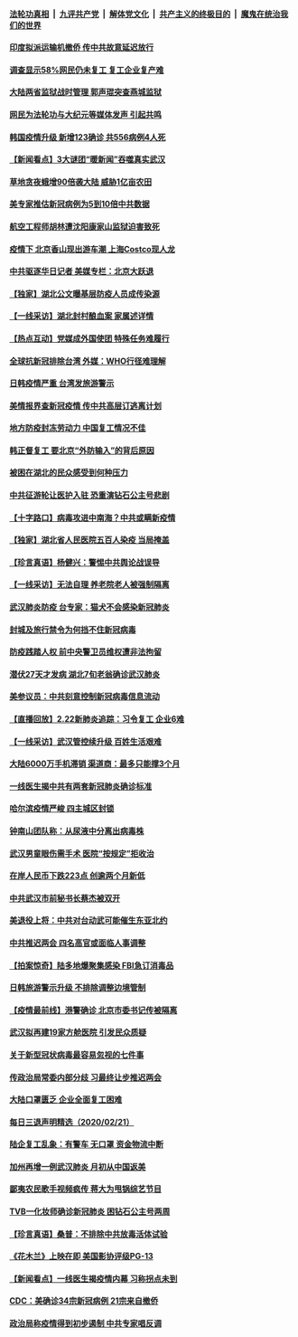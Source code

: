 ####  [法轮功真相](../../../../basic/blob/master/README.md?t=02231713) &nbsp;|&nbsp; [九评共产党](../../../../9ping.md/blob/master/README.md?t=02231713) &nbsp;|&nbsp; [解体党文化](../../../../jtdwh.md/blob/master/README.md?t=02231713)  &nbsp;|&nbsp; [共产主义的终极目的](../../../../gczydzjmd.md/blob/master/README.md?t=02231713) &nbsp;|&nbsp; [魔鬼在统治我们的世界](../../../../mgztzwmdsj.md/blob/master/README.md?t=02231713) 

#### [印度拟派运输机撤侨 传中共故意延迟放行](../pages/nsc413/n11889362.md?t=02231713) 

#### [调查显示58%网民仍未复工 复工企业复产难](../pages/nsc413/n11888866.md?t=02231713) 

#### [大陆两省监狱战时管理 郭声琨突查燕城监狱](../pages/nsc413/n11889113.md?t=02231713) 

#### [网民为法轮功与大纪元等媒体发声 引起共鸣](../pages/nsc413/n11889143.md?t=02231713) 

#### [韩国疫情升级 新增123确诊 共556病例4人死](../pages/nsc413/n11888882.md?t=02231713) 


#### [【新闻看点】3大谜团“暖新闻”吞噬真实武汉](../pages/nsc413/n11888400.md?t=02231713) 

#### [草地贪夜蛾增90倍袭大陆 威胁1亿亩农田](../pages/nsc413/n11888493.md?t=02231713) 

#### [美专家推估新冠病例为5到10倍中共数据](../pages/nsc413/n11884404.md?t=02231713) 

#### [航空工程师胡林遭沈阳康家山监狱迫害致死](../pages/nsc413/n11888407.md?t=02231713) 

#### [疫情下 北京香山现出游车潮 上海Costco现人龙](../pages/nsc413/n11888399.md?t=02231713) 

#### [中共驱逐华日记者 美媒专栏：北京大跃退](../pages/nsc413/n11888453.md?t=02231713) 

#### [【独家】湖北公文曝基层防疫人员成传染源](../pages/nsc413/n11887125.md?t=02231713) 

#### [【一线采访】湖北封村酿血案 家属述详情](../pages/nsc413/n11888368.md?t=02231713) 

#### [【热点互动】党媒成外国使团 特殊任务难履行](../pages/nsc413/n11888306.md?t=02231713) 

#### [全球抗新冠排除台湾 外媒：WHO行径难理解](../pages/nsc413/n11888248.md?t=02231713) 

#### [日韩疫情严重 台湾发旅游警示](../pages/nsc413/n11888371.md?t=02231713) 

#### [美情报界查新冠疫情 传中共高层订逃离计划](../pages/nsc413/n11888161.md?t=02231713) 

#### [地方防疫封冻劳动力 中国复工情况不佳](../pages/nsc413/n11888213.md?t=02231713) 

#### [韩正督复工 要北京“外防输入”的背后原因](../pages/nsc413/n11888026.md?t=02231713) 

#### [被困在湖北的民众感受到何种压力](../pages/nsc413/n11888263.md?t=02231713) 

#### [中共征游轮让医护入驻 恐重演钻石公主号悲剧](../pages/nsc413/n11888077.md?t=02231713) 

#### [【十字路口】病毒攻进中南海？中共或瞒新疫情](../pages/nsc413/n11887894.md?t=02231713) 

#### [【独家】湖北省人民医院五百人染疫 当局掩盖](../pages/nsc413/n11888080.md?t=02231713) 

#### [【珍言真语】杨健兴：警惕中共舆论战误导](../pages/nsc413/n11888131.md?t=02231713) 

#### [【一线采访】无法自理 养老院老人被强制隔离](../pages/nsc413/n11887954.md?t=02231713) 

#### [武汉肺炎防疫 台专家：猫犬不会感染新冠肺炎](../pages/nsc413/n11888041.md?t=02231713) 

#### [封城及旅行禁令为何挡不住新冠病毒](../pages/nsc413/n11888067.md?t=02231713) 

#### [防疫践踏人权 前中央警卫员维权遭非法拘留](../pages/nsc413/n11887653.md?t=02231713) 

#### [潜伏27天才发病 湖北7旬老翁确诊武汉肺炎](../pages/nsc413/n11887996.md?t=02231713) 

#### [美参议员：中共刻意控制新冠病毒信息流动](../pages/nsc413/n11887949.md?t=02231713) 


#### [【直播回放】2.22新肺炎追踪：习令复工 企业6难](../pages/nsc413/n11887888.md?t=02231713) 

#### [【一线采访】武汉管控续升级 百姓生活艰难](../pages/nsc413/n11886970.md?t=02231713) 

#### [大陆6000万手机滞销 渠道商：最多只能撑3个月](../pages/nsc413/n11887539.md?t=02231713) 

#### [一线医生揭中共有两套新冠肺炎确诊标准](../pages/nsc413/n11887560.md?t=02231713) 

#### [哈尔滨疫情严峻 四主城区封锁](../pages/nsc413/n11887651.md?t=02231713) 

#### [钟南山团队称：从尿液中分离出病毒株](../pages/nsc413/n11887606.md?t=02231713) 

#### [武汉男童眼伤需手术 医院“按规定”拒收治](../pages/nsc413/n11887444.md?t=02231713) 

#### [在岸人民币下跌223点 创逾两个月新低](../pages/nsc413/n11887245.md?t=02231713) 

#### [中共武汉市前秘书长蔡杰被双开](../pages/nsc413/n11887385.md?t=02231713) 

#### [美退役上将：中共对台动武可能催生东亚北约](../pages/nsc413/n11887392.md?t=02231713) 

#### [中共推迟两会 四名高官或面临人事调整](../pages/nsc413/n11887347.md?t=02231713) 

#### [【拍案惊奇】陆多地爆聚集感染 FBI急订消毒品](../pages/nsc413/n11887149.md?t=02231713) 

#### [日韩旅游警示升级 不排除调整边境管制](../pages/nsc413/n11887156.md?t=02231713) 

#### [【疫情最前线】港警确诊 北京市委书记传被隔离](../pages/nsc413/n11886872.md?t=02231713) 

#### [武汉拟再建19家方舱医院 引发民众质疑](../pages/nsc413/n11887106.md?t=02231713) 

#### [关于新型冠状病毒最容易忽视的七件事](../pages/nsc413/n11886753.md?t=02231713) 

#### [传政治局常委内部分歧 习最终让步推迟两会](../pages/nsc413/n11887071.md?t=02231713) 

#### [大陆口罩匮乏 企业全面复工困难](../pages/nsc413/n11885241.md?t=02231713) 

#### [每日三退声明精选（2020/02/21）](../pages/nsc413/n11887119.md?t=02231713) 

#### [陆企复工乱象：有警车 无口罩 资金物流中断](../pages/nsc413/n11886914.md?t=02231713) 

#### [加州再增一例武汉肺炎 月初从中国返美](../pages/nsc413/n11886929.md?t=02231713) 

#### [鄙夷农民歌手视频疯传 蒋大为甩锅综艺节目](../pages/nsc413/n11886556.md?t=02231713) 

#### [TVB一化妆师确诊新冠肺炎 困钻石公主号两周](../pages/nsc413/n11884255.md?t=02231713) 

#### [【珍言真语】桑普：不排除中共放毒活体试验](../pages/nsc413/n11886832.md?t=02231713) 

#### [《花木兰》上映在即 美国影协评级PG-13](../pages/nsc413/n11884340.md?t=02231713) 

#### [【新闻看点】一线医生揭疫情内幕 习称拐点未到](../pages/nsc413/n11886484.md?t=02231713) 

#### [CDC：美确诊34宗新冠病例 21宗来自撤侨](../pages/nsc413/n11886795.md?t=02231713) 

#### [政治局称疫情得到初步遏制 中共专家唱反调](../pages/nsc413/n11886721.md?t=02231713) 

